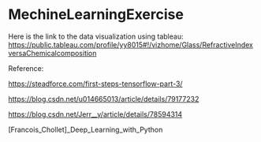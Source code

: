 # MechineLearningExercise


Here is the link to the data visualization using tableau: 
https://public.tableau.com/profile/yy8015#!/vizhome/Glass/RefractiveIndexversaChemicalcomposition

Reference:

https://steadforce.com/first-steps-tensorflow-part-3/

https://blog.csdn.net/u014665013/article/details/79177232

https://blog.csdn.net/Jerr__y/article/details/78594314

[Francois_Chollet]_Deep_Learning_with_Python
